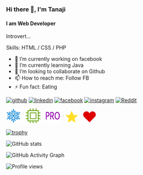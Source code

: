 ### Hi there 👋, I'm Tanaji
#### I am Web Developer
Introvert...

Skills: HTML / CSS / PHP

- 🔭 I’m currently working on facebook 
- 🌱 I’m currently learning Java 
- 👯 I’m looking to collaborate on Github 
- 📫 How to reach me: Follow FB 
- ⚡ Fun fact: Eating 


[<img src='https://cdn.jsdelivr.net/npm/simple-icons@3.0.1/icons/github.svg' alt='github' height='40'>](https://github.com/21tanaji)  [<img src='https://cdn.jsdelivr.net/npm/simple-icons@3.0.1/icons/linkedin.svg' alt='linkedin' height='40'>](https://www.linkedin.com/in/tanaji21/)  [<img src='https://cdn.jsdelivr.net/npm/simple-icons@3.0.1/icons/facebook.svg' alt='facebook' height='40'>](https://www.facebook.com/tanaji21)  [<img src='https://cdn.jsdelivr.net/npm/simple-icons@3.0.1/icons/instagram.svg' alt='instagram' height='40'>](https://www.instagram.com/tanaji21/)  [<img src='https://cdn.jsdelivr.net/npm/simple-icons@3.0.1/icons/reddit.svg' alt='Reddit' height='40'>](https://www.reddit.com/user/tanaji21)  

<a href='https://archiveprogram.github.com/'><img src='https://raw.githubusercontent.com/acervenky/animated-github-badges/master/assets/acbadge.gif' width='40' height='40'></a> <a href='https://docs.github.com/en/developers'><img src='https://raw.githubusercontent.com/acervenky/animated-github-badges/master/assets/devbadge.gif' width='40' height='40'></a> <a href='https://github.com/pricing'><img src='https://raw.githubusercontent.com/acervenky/animated-github-badges/master/assets/pro.gif' width='40' height='40'></a> <a href='https://stars.github.com/'><img src='https://raw.githubusercontent.com/acervenky/animated-github-badges/master/assets/starbadge.gif' width='35' height='35'></a> <a href='https://docs.github.com/en/github/supporting-the-open-source-community-with-github-sponsors'><img src='https://raw.githubusercontent.com/acervenky/animated-github-badges/master/assets/sponsorbadge.gif' width='35' height='35'></a> 

[![trophy](https://github-profile-trophy.vercel.app/?username=21tanaji)](https://github.com/ryo-ma/github-profile-trophy)

![GitHub stats](https://github-readme-stats.vercel.app/api?username=21tanaji&show_icons=true&count_private=true)  

![GitHub Activity Graph](https://activity-graph.herokuapp.com/graph?username=21tanaji)  

![Profile views](https://gpvc.arturio.dev/21tanaji)  
